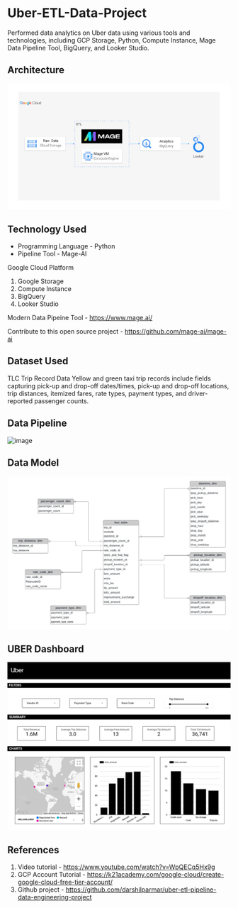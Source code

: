 # Uber-ETL-Data-Project
Performed data analytics on Uber data using various tools and technologies, including GCP Storage, Python, Compute Instance, Mage Data Pipeline Tool, BigQuery, and Looker Studio.

## Architecture
![](Screenshots/architecture.png)

## Technology Used
- Programming Language - Python
- Pipeline Tool - Mage-AI

Google Cloud Platform
1. Google Storage
2. Compute Instance  
3. BigQuery
4. Looker Studio

Modern Data Pipeine Tool - https://www.mage.ai/

Contribute to this open source project - https://github.com/mage-ai/mage-ai


## Dataset Used
TLC Trip Record Data Yellow and green taxi trip records include fields capturing pick-up and drop-off dates/times, pick-up and drop-off locations, trip distances, itemized fares, rate types, payment types, and driver-reported passenger counts. 

## Data Pipeline
![image](https://github.com/madanjatin18/Uber-ETL-Data-Project/assets/114446505/197190da-8322-4a80-82e5-c315a2ed42b6)


## Data Model
![](Screenshots/UBER_ERD.jpeg)

## UBER Dashboard
![](Screenshots/Uber_Dashboard%20(1)-1.png)


## References
1. Video tutorial - https://www.youtube.com/watch?v=WpQECq5Hx9g
2. GCP Account Tutorial - https://k21academy.com/google-cloud/create-google-cloud-free-tier-account/
3. Github project - https://github.com/darshilparmar/uber-etl-pipeline-data-engineering-project


